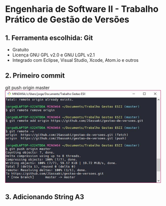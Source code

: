 # Engenharia de Software II - Trabalho Prático de Gestão de Versões

## 1. Ferramenta escolhida: Git

* Gratuito
* Licença GNU GPL v2.0 e GNU LGPL v2.1
* Integrado com Eclipse, Visual Studio, Xcode, Atom.io e outros

## 2. Primeiro commit
git push origin master
![alt text][2]

## 3. Adicionando String A3

[2]: 2.jpg "Segundo Exercício"
